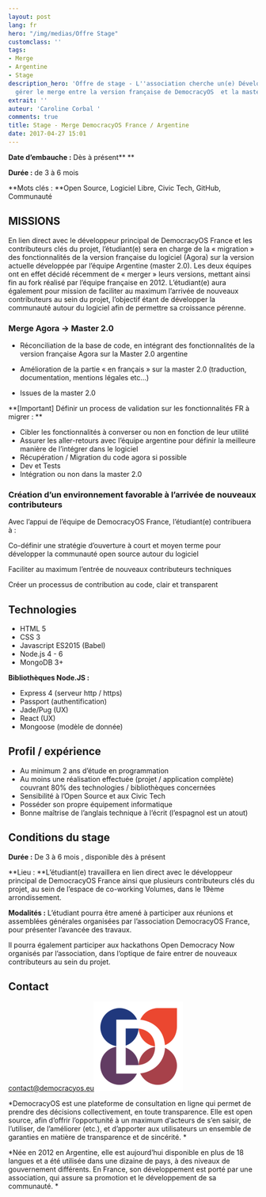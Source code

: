 ```yaml
---
layout: post
lang: fr
hero: "/img/medias/Offre Stage"
customclass: ''
tags:
- Merge
- Argentine
- Stage
description_hero: 'Offre de stage - L''association cherche un(e) Développeur(se) pour
  gérer le merge entre la version française de DemocracyOS  et la master Argentine. '
extrait: ''
auteur: 'Caroline Corbal '
comments: true
title: Stage - Merge DemocracyOS France / Argentine
date: 2017-04-27 15:01
---
```



**Date d’embauche :** Dès à présent**
**

**Durée :** de 3 à 6 mois



**Mots clés : **Open Source, Logiciel Libre, Civic Tech, GitHub, Communauté

## MISSIONS

En lien direct avec le développeur principal de DemocracyOS France et les contributeurs clés du projet, l’étudiant(e) sera en charge de la « migration » des fonctionnalités de la version française du logiciel (Agora) sur la version actuelle développée par l’équipe Argentine (master 2.0). Les deux équipes ont en effet décidé récemment de « merger » leurs versions, mettant ainsi fin au fork réalisé par l’équipe française en 2012. L’étudiant(e) aura également pour mission de faciliter au maximum l’arrivée de nouveaux contributeurs au sein du projet, l’objectif étant de développer la communauté autour du logiciel afin de permettre sa croissance pérenne.

### Merge Agora → Master 2.0



* Réconciliation de la base de code, en intégrant  des fonctionnalités de la version française Agora sur la Master 2.0 argentine

* Amélioration de la partie « en français » sur la master 2.0 (traduction, documentation, mentions légales etc…)

* Issues de la master 2.0



**[Important] Définir un process de validation sur les fonctionnalités FR à migrer : **



* Cibler les fonctionnalités à converser ou non en fonction de leur utilité
* Assurer les aller-retours avec l’équipe argentine pour définir la meilleure manière de l’intégrer dans le logiciel
* Récupération / Migration du code agora si possible
* Dev et Tests
* Intégration ou non dans la master 2.0



### Création d’un environnement favorable à l’arrivée de nouveaux contributeurs

Avec l’appui de l’équipe de DemocracyOS France, l’étudiant(e) contribuera à :

Co-définir une stratégie d’ouverture à court et moyen terme pour développer la communauté open source autour du logiciel

Faciliter au maximum l’entrée de nouveaux contributeurs techniques

Créer un processus de contribution au code, clair et transparent

## Technologies



* HTML 5
* CSS 3
* Javascript ES2015 (Babel)
* Node.js 4 - 6
* MongoDB 3+



**Bibliothèques Node.JS :**



* Express 4 (serveur http / https)
* Passport (authentification)
* Jade/Pug (UX)
* React (UX)
* Mongoose (modèle de donnée)



## Profil / expérience



* Au minimum 2 ans d’étude en programmation
* Au moins une réalisation effectuée (projet / application complète) couvrant 80% des technologies / bibliothèques concernées
* Sensibilité à l’Open Source et aux Civic Tech
* Posséder son propre équipement informatique
* Bonne maîtrise de l’anglais technique à l’écrit (l’espagnol est un atout)



## Conditions du stage

**Durée :** De 3 à 6 mois , disponible dès à présent

**Lieu : **L’étudiant(e) travaillera en lien direct avec le développeur principal de DemocracyOS France ainsi que plusieurs contributeurs clés du projet, au sein de l’espace de co-working Volumes, dans le 19ème arrondissement.

**Modalités :** L’étudiant pourra être amené à participer aux réunions et assemblées générales organisées par l’association DemocracyOS France, pour présenter l’avancée des travaux.

Il pourra également participer aux hackathons Open Democracy Now organisés par l’association, dans l’optique de faire entrer de nouveaux contributeurs au sein du projet.

## Contact

contact@democracyos.eu![](favicons/apple-touch-icon.png)



*DemocracyOS est une plateforme de consultation en ligne qui permet de prendre des décisions collectivement, en toute transparence. Elle est open source, afin d’offrir l’opportunité à un maximum d’acteurs de s’en saisir, de l’utiliser, de l’améliorer (etc.), et d’apporter aux utilisateurs un ensemble de garanties en matière de transparence et de sincérité. *

*Née en 2012 en Argentine, elle est aujourd’hui disponible en plus de 18 langues et a été utilisée dans une dizaine de pays, à des niveaux de gouvernement différents. En France, son développement est porté par une association, qui assure sa promotion et le développement de sa communauté. *






